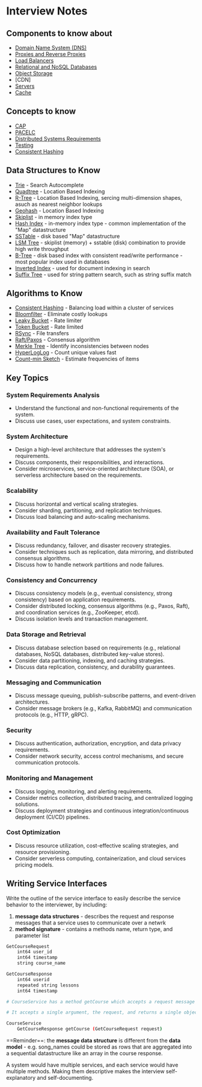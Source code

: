 # Interview Notes

## Components to know about

- [Domain Name System (DNS)](./Domain%20Name%20System.md)
- [Proxies and Reverse Proxies](./Proxy%20and%20Reverse%20Proxy.md)
- [Load Balancers](./Load%20Balancing.md)
- [Relational and NoSQL Databases](./Databases.md)
- [Object Storage](./Object%20Storage.md)
- [CDN]
- [Servers](./Servers.md)
- [Cache](./Cache.md)

## Concepts to know

- [CAP](./CAP%20Theorem.md)
- [PACELC](./PACELC%20Theorem.md)
- [Distributed Systems Requirements](./index.md)
- [Testing](./Testing.md)
- [Consistent Hashing](./Consistent%20Hashing.md)

## Data Structures to Know

- [Trie]() - Search Autocomplete
- [Quadtree]() - Location Based Indexing
- [R-Tree](./Key%20Datastructures.md) - Location Based Indexing, sercing multi-dimension shapes, asuch as nearest neighbor lookups
- [Geohash]() - Location Based Indexing
- [Skiplist](./Key%20Datastructures.md) - in memory index type
- [Hash Index](./Key%20Datastructures.md) - in-memory index type - common implementation of the "Map" datastructure
- [SSTable](./Key%20Datastructures.md) - disk based "Map" datastructure
- [LSM Tree](./Key%20Datastructures.md) - skiplist (memory) + sstable (disk) combination to provide high write throughput
- [B-Tree](./Key%20Datastructures.md) - disk based index with consistent read/write performance - most popular index used in databases
- [Inverted Index](./Key%20Datastructures.md) - used for document indexing in search
- [Suffix Tree](./Key%20Datastructures.md) - used for string pattern search, such as string suffix match

## Algorithms to Know

- [Consistent Hashing]() - Balancing load within a cluster of services
- [Bloomfilter]() - Eliminate costly lookups
- [Leaky Bucket]() - Rate limiter
- [Token Bucket]() - Rate limited
- [RSync]() - File transfers
- [Raft/Paxos]() - Consensus algorithm
- [Merkle Tree]() - Identify inconsistencies between nodes
- [HyperLogLog]() - Count unique values fast
- [Count-min Sketch]() - Estimate frequencies of items

## Key Topics

### System Requirements Analysis

- Understand the functional and non-functional requirements of the system.
- Discuss use cases, user expectations, and system constraints.

### System Architecture

- Design a high-level architecture that addresses the system's requirements.
- Discuss components, their responsibilities, and interactions.
- Consider microservices, service-oriented architecture (SOA), or serverless architecture based on the requirements.

### Scalability

- Discuss horizontal and vertical scaling strategies.
- Consider sharding, partitioning, and replication techniques.
- Discuss load balancing and auto-scaling mechanisms.

### Availability and Fault Tolerance

- Discuss redundancy, failover, and disaster recovery strategies.
- Consider techniques such as replication, data mirroring, and distributed consensus algorithms.
- Discuss how to handle network partitions and node failures.

### Consistency and Concurrency

- Discuss consistency models (e.g., eventual consistency, strong consistency) based on application requirements.
- Consider distributed locking, consensus algorithms (e.g., Paxos, Raft), and coordination services (e.g., ZooKeeper, etcd).
- Discuss isolation levels and transaction management.

### Data Storage and Retrieval

- Discuss database selection based on requirements (e.g., relational databases, NoSQL databases, distributed key-value stores).
- Consider data partitioning, indexing, and caching strategies.
- Discuss data replication, consistency, and durability guarantees.

### Messaging and Communication

- Discuss message queuing, publish-subscribe patterns, and event-driven architectures.
- Consider message brokers (e.g., Kafka, RabbitMQ) and communication protocols (e.g., HTTP, gRPC).

### Security

- Discuss authentication, authorization, encryption, and data privacy requirements.
- Consider network security, access control mechanisms, and secure communication protocols.

### Monitoring and Management

- Discuss logging, monitoring, and alerting requirements.
- Consider metrics collection, distributed tracing, and centralized logging solutions.
- Discuss deployment strategies and continuous integration/continuous deployment (CI/CD) pipelines.

### Cost Optimization

- Discuss resource utilization, cost-effective scaling strategies, and resource provisioning.
- Consider serverless computing, containerization, and cloud services pricing models.

## Writing Service Interfaces

Write the outline of the service interface to easily describe the service behavior to the interviewer, by including:

1. **message data structures** - describes the request and response messages that a service uses to communicate over a netwrk
2. **method signature** - contains a methods name, return type, and parameter list

```bash
GetCourseRequest
    int64 user_id
    int64 timestamp
    string course_name

GetCourseResponse
    int64 userid
    repeated string lessons
    int64 timestamp

# CourseService has a method getCourse which accepts a request message GetCourseRequest and returns the response message GetCourseResponse

# It accepts a single argument, the request, and returns a single object, the response

CourseService
    GetCourseResponse getCourse (GetCourseRequest request)

```

==Reminder==: the **message data structure** is different from the **data model** - e.g. song_names could be stored as rows that are aggregated into a sequential datastructure like an array in the course response.

A system would have multiple services, and each service would have multiple methods. Making them descriptive makes the interview self-explanatory and self-documenting.
